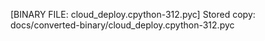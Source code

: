 [BINARY FILE: cloud_deploy.cpython-312.pyc]
Stored copy: docs/converted-binary/cloud_deploy.cpython-312.pyc
